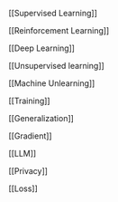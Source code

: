 [[Supervised Learning]]

[[Reinforcement Learning]]

[[Deep Learning]]

[[Unsupervised learning]]

[[Machine Unlearning]]

[[Training]]

[[Generalization]]

[[Gradient]]

[[LLM]]

[[Privacy]]

[[Loss]]
